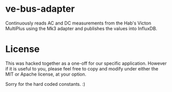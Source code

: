 # ve-bus-adapter

Continuously reads AC and DC measurements from the Hab's Victon MultiPlus
using the Mk3 adapter and publishes the values into InfluxDB.

# License

This was hacked together as a one-off for our specific application.
However if it is useful to you, please feel free to copy and modify
under either the MIT or Apache license, at your option.

Sorry for the hard coded constants. :)
